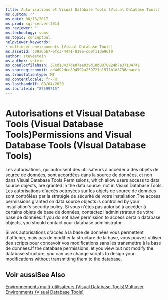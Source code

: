 ```yaml
---
title: Autorisations et Visual Database Tools (Visual Database Tools) | Microsoft Docs
ms.custom: ''
ms.date: 06/13/2017
ms.prod: sql-server-2014
ms.reviewer: ''
ms.technology: ssms
ms.topic: conceptual
helpviewer_keywords:
- multiuser environments [Visual Database Tools]
ms.assetid: c09a6bb7-efc3-4471-819e-c60f11de96f0
author: stevestein
ms.author: sstein
ms.openlocfilehash: 37cd18427de07aa039d18b0878924b7a37104741
ms.sourcegitcommit: ad4d92dce894592a259721a1571b1d8736abacdb
ms.translationtype: MT
ms.contentlocale: fr-FR
ms.lasthandoff: 08/04/2020
ms.locfileid: "87599715"
---
```

# <a name="permissions-and-visual-database-tools-visual-database-tools"></a><span data-ttu-id="6f7eb-102">Autorisations et Visual Database Tools (Visual Database Tools)</span><span class="sxs-lookup"><span data-stu-id="6f7eb-102">Permissions and Visual Database Tools (Visual Database Tools)</span></span>
  <span data-ttu-id="6f7eb-103">Les autorisations, qui autorisent des utilisateurs à accéder à des objets de source de données, sont accordées dans la source de données, et non dans Visual Database Tools.</span><span class="sxs-lookup"><span data-stu-id="6f7eb-103">Permissions, which allow users access to data source objects, are granted in the data source, not in Visual Database Tools.</span></span> <span data-ttu-id="6f7eb-104">Les autorisations d'accès octroyées sur les objets de source de données sont contrôlées par la stratégie de sécurité de votre installation.</span><span class="sxs-lookup"><span data-stu-id="6f7eb-104">The access permissions granted on data source objects is controlled by your installation's security policy.</span></span> <span data-ttu-id="6f7eb-105">Si vous n'êtes pas autorisé à accéder à certains objets de base de données, contactez l'administrateur de votre base de données.</span><span class="sxs-lookup"><span data-stu-id="6f7eb-105">If you do not have permission to access certain database objects, you should contact your database administrator.</span></span>  
  
 <span data-ttu-id="6f7eb-106">Si vos autorisations d'accès à la base de données vous permettent d'afficher, mais pas de modifier la structure de la base, vous pouvez utiliser des scripts pour concevoir vos modifications sans les transmettre à la base de données.</span><span class="sxs-lookup"><span data-stu-id="6f7eb-106">If the database permissions let you view but not modify the database structure, you can use change scripts to design your modifications without transmitting them to the database.</span></span>  
  
## <a name="see-also"></a><span data-ttu-id="6f7eb-107">Voir aussi</span><span class="sxs-lookup"><span data-stu-id="6f7eb-107">See Also</span></span>  
 [<span data-ttu-id="6f7eb-108">Environnements multi-utilisateurs &#40;Visual Database Tools&#41;</span><span class="sxs-lookup"><span data-stu-id="6f7eb-108">Multiuser Environments &#40;Visual Database Tools&#41;</span></span>](visual-database-tools.md)  
  
  
